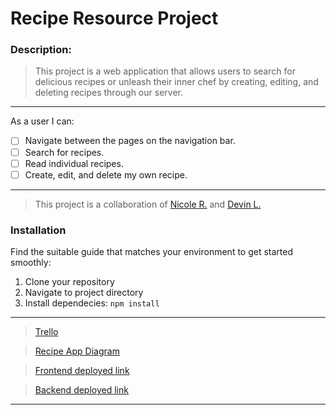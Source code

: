 # Recipe Resource Project

### Description:

> This project is a web application that allows users to search for delicious recipes or unleash their inner chef by creating, editing, and deleting recipes through our server.

---

As a user I can:

- [ ] Navigate between the pages on the navigation bar.
- [ ] Search for recipes.
- [ ] Read individual recipes.
- [ ] Create, edit, and delete my own recipe.

---

> This project is a collaboration of [Nicole R.](https://github.com/Nicolercc) and [Devin L.](https://github.com/devinjlewis)

### Installation

Find the suitable guide that matches your environment to get started smoothly:

1. Clone your repository
2. Navigate to project directory
3. Install dependecies: `npm install`

---

> [Trello](https://trello.com/b/wDPg51VT/single-resource-app)

> [Recipe App Diagram](https://drive.google.com/file/d/1rnzNBjb1IX9uF57ZThXL9b3MyV0_zasv/view)

> [Frontend deployed link](https://elaborate-trifle-27883a.netlify.app/)

> [Backend deployed link](https://recipe-project-2pgt.onrender.com)

---
